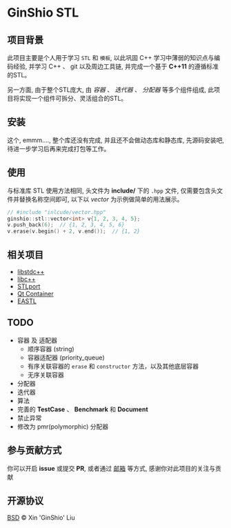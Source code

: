 # GinShio STL

## 项目背景
此项目主要是个人用于学习 `STL` 和 `模板`, 以此巩固 C++ 学习中薄弱的知识点与编码经验, 并学习 C++ 、 git 以及周边工具链, 并完成一个基于 **C++11** 的遵循标准的STL。

另一方面, 由于整个STL庞大, 由 *容器* 、 *迭代器* 、 *分配器* 等多个组件组成, 此项目将实现一个组件可拆分、灵活组合的STL。


## 安装
这个, emmm...., 整个库还没有完成, 并且还不会做动态库和静态库, 先源码安装吧, 待进一步学习后再来完成打包等工作。


## 使用
与标准库 STL 使用方法相同, 头文件为 **include/** 下的 `.hpp` 文件, 仅需要包含头文件并替换名称空间即可, 以下以 *vector* 为示例做简单的用法展示。

```cpp
// #include "inlcude/vector.hpp"
ginshio::stl::vector<int> v{1, 2, 3, 4, 5};
v.push_back(6);  // {1, 2, 3, 4, 5, 6}
v.erase(v.begin() + 2, v.end());  // {1, 2}
```


## 相关项目
 - [libstdc++](https://gcc.gnu.org/onlinedocs/libstdc++/)
 - [libc++](https://libcxx.llvm.org/docs/index.html)
 - [STLport](http://www.stlport.org/)
 - [Qt Container](https://doc.qt.io/qt-5/containers.html)
 - [EASTL](https://github.com/electronicarts/EASTL)


## TODO
  - 容器 及 适配器
    - 顺序容器 (string)
    - 容器适配器 (priority_queue)
    - 有序关联容器的 `erase` 和 `constructor` 方法，以及其他底层容器
    - 无序关联容器
  - 分配器
  - 迭代器
  - 算法
  - 完善的 **TestCase** 、 **Benchmark** 和 **Document**
  - 禁止异常
  - 修改为 pmr(polymorphic) 分配器


## 参与贡献方式
你可以开启 **issue** 或提交 **PR**, 或者通过 [邮箱](ginshio78@gmail.com) 等方式, 感谢你对此项目的关注与贡献


## 开源协议
[BSD](LICENSE) © Xin 'GinShio' Liu
